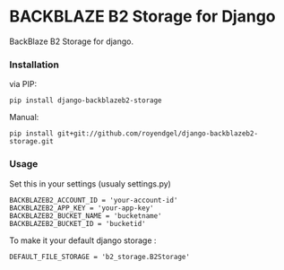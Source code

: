 BACKBLAZE B2 Storage for Django
================================

BackBlaze B2 Storage for django.

### Installation

via PIP:

    pip install django-backblazeb2-storage

Manual:

    pip install git+git://github.com/royendgel/django-backblazeb2-storage.git

### Usage

Set this in your settings (usualy settings.py)

    BACKBLAZEB2_ACCOUNT_ID = 'your-account-id'
    BACKBLAZEB2_APP_KEY = 'your-app-key'
    BACKBLAZEB2_BUCKET_NAME = 'bucketname'
    BACKBLAZEB2_BUCKET_ID = 'bucketid'

To make it your default django storage :

    DEFAULT_FILE_STORAGE = 'b2_storage.B2Storage'
